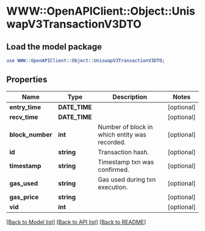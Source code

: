 # WWW::OpenAPIClient::Object::UniswapV3TransactionV3DTO

## Load the model package
```perl
use WWW::OpenAPIClient::Object::UniswapV3TransactionV3DTO;
```

## Properties
Name | Type | Description | Notes
------------ | ------------- | ------------- | -------------
**entry_time** | **DATE_TIME** |  | [optional] 
**recv_time** | **DATE_TIME** |  | [optional] 
**block_number** | **int** | Number of block in which entity was recorded. | [optional] 
**id** | **string** | Transaction hash. | [optional] 
**timestamp** | **string** | Timestamp txn was confirmed. | [optional] 
**gas_used** | **string** | Gas used during txn execution. | [optional] 
**gas_price** | **string** |  | [optional] 
**vid** | **int** |  | [optional] 

[[Back to Model list]](../README.md#documentation-for-models) [[Back to API list]](../README.md#documentation-for-api-endpoints) [[Back to README]](../README.md)


